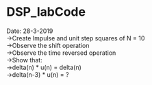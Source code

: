 # DSP_labCode
Date: 28-3-2019<br/>
  ->Create Impulse and unit step squares of N = 10<br/>
  ->Observe the shift operation<br/>
  ->Observe the time reversed operation<br/>
  ->Show that:<br/>
    ->delta(n) * u(n) = delta(n)<br/>
    ->delta(n-3) * u(n) = ?<br/>
